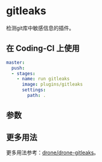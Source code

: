 # gitleaks

检测git库中敏感信息的插件。

## 在 Coding-CI 上使用

```yml
master:
  push:
  - stages:
    - name: run gitleaks
      image: plugins/gitleaks
      settings:
        path: .

```

## 参数

## 更多用法

更多用法参考：[drone/drone-gitleaks](https://github.com/drone/drone-gitleaks)。
